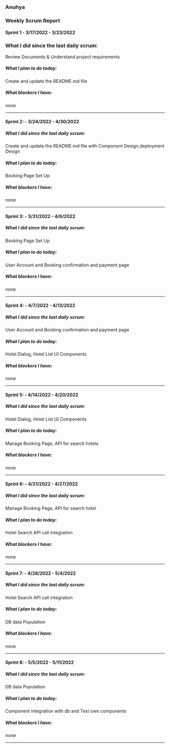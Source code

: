 ### Anuhya

### Weekly Scrum Report

#### Sprint 1 - 3/17/2022 - 3/23/2022
### What I did since the last daily scrum:
Review Documents & Understand project requirements                                     
##### What I plan to do today:
Create and update the README.md file 
##### What blockers I have:
none

--------------------------------------------------------

#### Sprint 2: - 3/24/2022 - 4/30/2022
##### What I did since the last daily scrum:
Create and update the README.md file with Component Design,deployment Design
##### What I plan to do today:
Booking Page Set Up
##### What blockers I have:
none

--------------------------------------------------------

#### Sprint 3: - 3/31/2022 - 4/6/2022
##### What I did since the last daily scrum:
Booking Page Set Up
##### What I plan to do today:
User Account and Booking confirmation and payment page
##### What blockers I have:
none

--------------------------------------------------------

#### Sprint 4: - 4/7/2022 - 4/13/2022
##### What I did since the last daily scrum:
User Account and Booking confirmation and payment page
##### What I plan to do today:
Hotel Dialog, Hotel List UI Components 
##### What blockers I have:
none

--------------------------------------------------------
#### Sprint 5: - 4/14/2022 - 4/20/2022
##### What I did since the last daily scrum:
Hotel Dialog, Hotel List UI Components 
##### What I plan to do today:
Manage Booking Page, API for search hotels
##### What blockers I have:
none

--------------------------------------------------------

#### Sprint 6: - 4/21/2022 - 4/27/2022
##### What I did since the last daily scrum:
 Manage Booking Page, API for search hotel
##### What I plan to do today:
Hotel Search API call integration
##### What blockers I have:
none

--------------------------------------------------------

#### Sprint 7: - 4/28/2022 - 5/4/2022
##### What I did since the last daily scrum:
Hotel Search API call integration
##### What I plan to do today:
DB data Population
##### What blockers I have:
none

--------------------------------------------------------

#### Sprint 8: - 5/5/2022 - 5/11/2022
##### What I did since the last daily scrum:
DB data Population 
##### What I plan to do today:
Component integration with db and Test own components
##### What blockers I have:
none

--------------------------------------------------------
